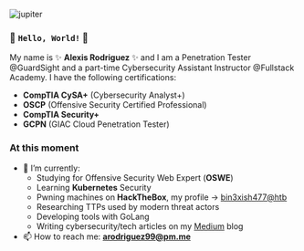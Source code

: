 ![jupiter](https://inteng-storage.s3.amazonaws.com/img/iea/3ROaVZlnGv/sizes/jupiter-secrets-dark-matter_md.jpg)

### 👋 `Hello, World!` 👋

My name is ✨ **Alexis Rodriguez** ✨ and I am a Penetration Tester @GuardSight and a part-time Cybersecurity Assistant Instructor @Fullstack Academy. I have the following certifications:
- **CompTIA CySA+** (Cybersecurity Analyst+)
- **OSCP** (Offensive Security Certified Professional)
- **CompTIA Security+**
- **GCPN** (GIAC Cloud Penetration Tester)

### At this moment
- 🌱 I’m currently:
  - Studying for Offensive Security Web Expert (**OSWE**)
  - Learning **Kubernetes** Security
  - Pwning machines on **HackTheBox**, my profile -> [bin3xish477@htb](https://app.hackthebox.com/profile/264210)
  - Researching TTPs used by modern threat actors
  - Developing tools with GoLang
  - Writing cybersecurity/tech articles on my [Medium](https://blog.bin3xish477.com/) blog
- 📫 How to reach me: **arodriguez99@pm.me**
